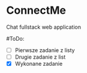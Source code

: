 # ConnectMe
Chat fullstack web application

#ToDo:
- [ ] Pierwsze zadanie z listy
- [ ] Drugie zadanie z list
- [x] Wykonane zadanie
